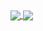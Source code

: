 <a href="https://github.com/anuraghazra/github-readme-stats">
  <img align="center" src="https://github-readme-stats.vercel.app/api?username=hanchuangkudu666&theme=radical&show_icons=true&count_private=true" />
</a>
<a href="https://github.com/anuraghazra/convoychat">
  <img align="center" src="https://github-readme-stats.vercel.app/api/top-langs/?username=hanchuangkudu666&layout=compact" />
</a>
